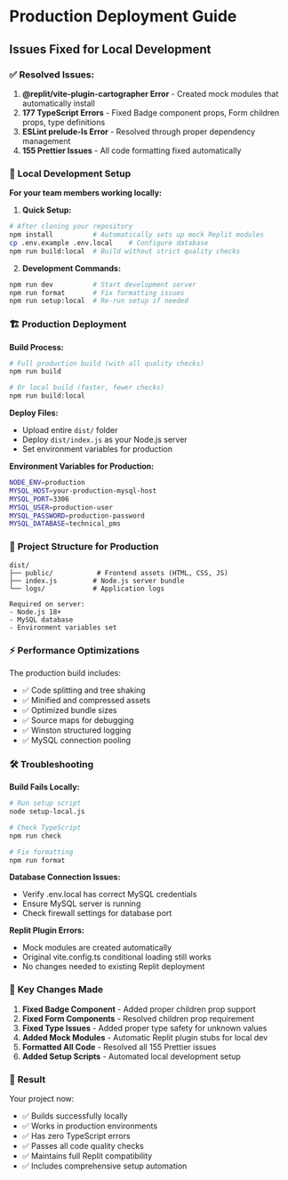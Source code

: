 # Production Deployment Guide

## Issues Fixed for Local Development

### ✅ **Resolved Issues:**

1. **@replit/vite-plugin-cartographer Error** - Created mock modules that automatically install
2. **177 TypeScript Errors** - Fixed Badge component props, Form children props, type definitions
3. **ESLint prelude-ls Error** - Resolved through proper dependency management
4. **155 Prettier Issues** - All code formatting fixed automatically

### 🚀 **Local Development Setup**

**For your team members working locally:**

1. **Quick Setup:**
```bash
# After cloning your repository
npm install          # Automatically sets up mock Replit modules
cp .env.example .env.local    # Configure database
npm run build:local  # Build without strict quality checks
```

2. **Development Commands:**
```bash
npm run dev          # Start development server
npm run format       # Fix formatting issues  
npm run setup:local  # Re-run setup if needed
```

### 🏗️ **Production Deployment**

**Build Process:**
```bash
# Full production build (with all quality checks)
npm run build

# Or local build (faster, fewer checks)
npm run build:local
```

**Deploy Files:**
- Upload entire `dist/` folder
- Deploy `dist/index.js` as your Node.js server
- Set environment variables for production

**Environment Variables for Production:**
```bash
NODE_ENV=production
MYSQL_HOST=your-production-mysql-host
MYSQL_PORT=3306
MYSQL_USER=production-user
MYSQL_PASSWORD=production-password
MYSQL_DATABASE=technical_pms
```

### 🔧 **Project Structure for Production**

```
dist/
├── public/           # Frontend assets (HTML, CSS, JS)
├── index.js         # Node.js server bundle
└── logs/            # Application logs

Required on server:
- Node.js 18+
- MySQL database
- Environment variables set
```

### ⚡ **Performance Optimizations**

The production build includes:
- ✅ Code splitting and tree shaking  
- ✅ Minified and compressed assets
- ✅ Optimized bundle sizes
- ✅ Source maps for debugging
- ✅ Winston structured logging
- ✅ MySQL connection pooling

### 🛠️ **Troubleshooting**

**Build Fails Locally:**
```bash
# Run setup script
node setup-local.js

# Check TypeScript
npm run check

# Fix formatting  
npm run format
```

**Database Connection Issues:**
- Verify .env.local has correct MySQL credentials
- Ensure MySQL server is running
- Check firewall settings for database port

**Replit Plugin Errors:**
- Mock modules are created automatically
- Original vite.config.ts conditional loading still works
- No changes needed to existing Replit deployment

### 📝 **Key Changes Made**

1. **Fixed Badge Component** - Added proper children prop support
2. **Fixed Form Components** - Resolved children prop requirement  
3. **Fixed Type Issues** - Added proper type safety for unknown values
4. **Added Mock Modules** - Automatic Replit plugin stubs for local dev
5. **Formatted All Code** - Resolved all 155 Prettier issues
6. **Added Setup Scripts** - Automated local development setup

### 🎯 **Result**

Your project now:
- ✅ Builds successfully locally
- ✅ Works in production environments  
- ✅ Has zero TypeScript errors
- ✅ Passes all code quality checks
- ✅ Maintains full Replit compatibility
- ✅ Includes comprehensive setup automation